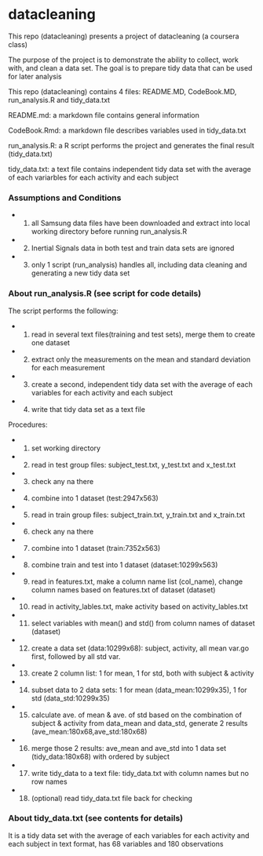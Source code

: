 datacleaning
============

This repo (datacleaning) presents a project of datacleaning (a coursera class)

The purpose of the project is to demonstrate the ability to collect, work with, and clean a data set. The goal is to prepare tidy data that can be used for later analysis
       
This repo (datacleaning) contains 4 files: README.MD, CodeBook.MD, run_analysis.R and tidy_data.txt 

README.md: a markdown file contains general information

CodeBook.Rmd: a markdown file describes variables used in tidy_data.txt

run_analysis.R: a R script performs the project and generates the final result (tidy_data.txt)

tidy_data.txt: a text file contains independent tidy data set with the average of each variarbles for each activity and each subject 


### Assumptions and Conditions
* 1. all Samsung data files have been downloaded and extract into local working directory before running run_analysis.R
* 2. Inertial Signals data in both test and train data sets are ignored
* 3. only 1 script (run_analysis) handles all, including data cleaning and generating a new tidy data set


### About run_analysis.R (see script for code details)
The script performs the following:
* 1. read in several text files(training and test sets), merge them to create one dataset                                 
* 2. extract only the measurements on the mean and standard deviation for each measurement                              
* 3. create a second, independent tidy data set with the average of each variables for each activity and each subject   
* 4. write that tidy data set as a text file

Procedures:
* 1. set working directory
* 2. read in test group files: subject_test.txt, y_test.txt and x_test.txt 
* 3. check any na there
* 4. combine into 1 dataset (test:2947x563)
* 5. read in train group files: subject_train.txt, y_train.txt and x_train.txt 
* 6. check any na there
* 7. combine into 1 dataset (train:7352x563)
* 8. combine train and test into 1 dataset (dataset:10299x563)
* 9. read in features.txt, make a column name list (col_name), change column names based on features.txt of dataset (dataset)
* 10. read in activity_lables.txt, make activity based on activity_lables.txt
* 11. select variables with mean() and std() from column names of dataset (dataset)
* 12. create a data set (data:10299x68): subject, activity, all mean var.go first, followed by all std var.
* 13. create 2 column list: 1 for mean, 1 for std, both with subject & activity
* 14. subset data to 2 data sets: 1 for mean (data_mean:10299x35), 1 for std (data_std:10299x35) 
* 15. calculate ave. of mean & ave. of std based on the combination of subject & activity from data_mean and data_std, generate 2 results (ave_mean:180x68,ave_std:180x68)
* 16. merge those 2 results: ave_mean and ave_std into 1 data set (tidy_data:180x68) with ordered by subject
* 17. write tidy_data to a text file: tidy_data.txt with column names but no row names
* 18. (optional) read tidy_data.txt file back for checking


### About tidy_data.txt (see contents for details)
It is a tidy data set with the average of each variables for each activity and each subject in text format, has 68 variables and 180 observations



